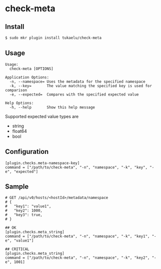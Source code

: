 # check-meta

## Install

```sh
$ sudo mkr plugin install tukaelu/check-meta
```

## Usage

```
Usage:
  check-meta [OPTIONS]

Application Options:
  -n, --namespace= Uses the metadata for the specified namespace
  -k, --key=       The value matching the specified key is used for comparison
  -e, --expected=  Compares with the specified expected value

Help Options:
  -h, --help       Show this help message
```

Supported expected value types are

- string
- float64
- bool

## Configuration

```
[plugin.checks.meta-namespace-key]
command = ["/path/to/check-meta", "-n", "namespace", "-k", "key", "-e", "expected"]
```

## Sample
```
# GET /api/v0/hosts/<hostId>/metadata/namespace
# {
#   "key1": "value1",
#   "key2": 1000,
#   "key3": true,
# }

## OK
[plugin.checks.meta_string]
command = ["/path/to/check-meta", "-n", "namespace", "-k", "key1", "-e", "value1"]

## CRITICAL
[plugin.checks.meta_string]
command = ["/path/to/check-meta", "-n", "namespace", "-k", "key2", "-e", 1001]
```